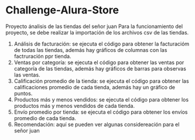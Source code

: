 # Challenge-Alura-Store
Proyecto ánalisis de las tiendas del señor juan
Para la funcionamiento del proyecto, se debe realizar la importación de los archivos csv de las tiendas.
1. Análisis de facturación: se ejecuta el código para obtener la facturacióm de todas las tiendas, además hay gráficos de columnas con las factruración ppr tienda.
2. Ventas por categoría: se ejecuta el código para obtener las ventas por categoría de las tiendas, además hay gráficos de barras para observas las ventas.
3. Calificación promedio de la tienda: se ejecuta el código para obtener las calificaciones promedio de cada tienda, además hay un gráfico de puntos.
4. Productos más y menos vendidos: se ejecuta el código para obtener los productos más y menos vendidos de cada tienda.
5. Envío promedio por tienda: se ejecuta el código para obtener los envíos promedio de cada tienda.
6. Recomendación: aquí se pueden ver algunas considereación para el señor juan
